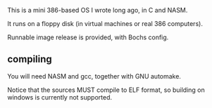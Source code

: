
This is a mini 386-based OS I wrote long ago, in C and NASM.

It runs on a floppy disk (in virtual machines or real 386 computers).

Runnable image release is provided, with Bochs config.

compiling
---------

You will need NASM and gcc, together with GNU automake.

Notice that the sources MUST compile to ELF format, so building on windows is currently not supported.

